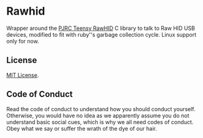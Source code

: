 # Rawhid

Wrapper around the [PJRC Teensy RawHID](https://www.pjrc.com/teensy/rawhid.html) C library to talk to Raw HID USB devices, modified to fit with ruby''s garbage collection cycle. Linux support only for now. 

## License

[MIT License](http://opensource.org/licenses/MIT).

## Code of Conduct

Read the code of conduct to understand how you should conduct yourself. Otherwise, you would have no idea as we apparently assume you do not understand basic social cues, which is why we all need codes of conduct. Obey what we say or suffer the wrath of the dye of our hair.
